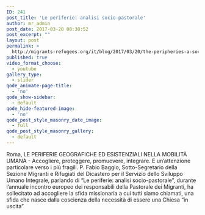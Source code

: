 ```yaml
---
ID: 241
post_title: 'Le periferie: analisi socio-pastorale'
author: mr_admin
post_date: 2017-03-20 08:38:52
post_excerpt: ""
layout: post
permalink: >
  http://migrants-refugees.org/it/blog/2017/03/20/the-peripheries-a-socio-pastoral-analysis/
published: true
video_format_choose:
  - youtube
gallery_type:
  - slider
qode_animate-page-title:
  - 'no'
qode_show-sidebar:
  - default
qode_hide-featured-image:
  - 'no'
qode_post_style_masonry_date_image:
  - full
qode_post_style_masonry_gallery:
  - default
---
```

Roma, LE PERIFERIE GEOGRAFICHE ED ESISTENZIALI NELLA MOBILITÀ UMANA - Accogliere, proteggere, promuovere, integrare. E un’attenzione particolare verso i più fragili. P. Fabio Baggio, Sotto-Segretario della Sezione Migranti e Rifugiati del Dicastero per il Servizio dello Sviluppo Umano Integrale, parlando di “Le periferie: analisi socio-pastorale”, durante l’annuale incontro europeo dei responsabili della Pastorale dei Migranti, ha sollecitato ad accogliere la sfida missionaria a cui tutti siamo chiamati, una sfida che nasce dalla coscienza della necessità di essere una Chiesa “in uscita”